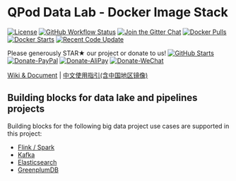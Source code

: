 # QPod Data Lab - Docker Image Stack

[![License](https://img.shields.io/badge/License-BSD%203--Clause-green.svg)](https://opensource.org/licenses/BSD-3-Clause)
[![GitHub Workflow Status](https://img.shields.io/github/actions/workflow/status/QPod/data-lab/docker.yml?branch=main)](https://github.com/QPod/data-lab/actions/workflows/docker.yml)
[![Join the Gitter Chat](https://img.shields.io/gitter/room/nwjs/nw.js.svg)](https://gitter.im/QPod/)
[![Docker Pulls](https://img.shields.io/docker/pulls/qpod/qpod.svg)](https://hub.docker.com/r/qpod/qpod)
[![Docker Starts](https://img.shields.io/docker/stars/qpod/qpod.svg)](https://hub.docker.com/r/qpod/qpod)
[![Recent Code Update](https://img.shields.io/github/last-commit/QPod/data-lab.svg)](https://github.com/QPod/data-lab/stargazers)

Please generously STAR★ our project or donate to us!  [![GitHub Starts](https://img.shields.io/github/stars/QPod/data-lab.svg?label=Stars&style=social)](https://github.com/QPod/data-lab/stargazers)
[![Donate-PayPal](https://img.shields.io/badge/Donate-PayPal-blue.svg)](https://paypal.me/haobibo)
[![Donate-AliPay](https://img.shields.io/badge/Donate-Alipay-blue.svg)](https://raw.githubusercontent.com/wiki/haobibo/resources/img/Donate-AliPay.png)
[![Donate-WeChat](https://img.shields.io/badge/Donate-WeChat-green.svg)](https://raw.githubusercontent.com/wiki/haobibo/resources/img/Donate-WeChat.png)

[Wiki & Document](https://github.com/QPod/docker-images/wiki) | [中文使用指引(含中国地区镜像)](https://github.com/QPod/docker-images/wiki/QPod%E4%B8%AD%E6%96%87%E6%8C%87%E5%BC%95)

## Building blocks for data lake and pipelines projects

Building blocks for the following big data project use cases are supported in this project:

- [Flink / Spark](https://hub.docker.com/r/qpod/bigdata)
- [Kafka](https://hub.docker.com/r/qpod/kafka)
- [Elasticsearch](https://hub.docker.com/r/qpod/elasticsearch)
- [GreenplumDB](https://hub.docker.com/r/qpod/greenplum)
